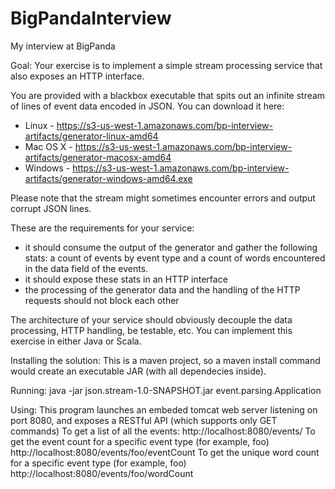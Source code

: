 # BigPandaInterview
My interview at BigPanda

Goal:
Your exercise is to implement a simple stream processing service that also exposes an HTTP interface.

You are provided with a blackbox executable that spits out an infinite stream of lines of event data encoded in JSON. You can download it here:
* Linux - https://s3-us-west-1.amazonaws.com/bp-interview-artifacts/generator-linux-amd64
* Mac OS X - https://s3-us-west-1.amazonaws.com/bp-interview-artifacts/generator-macosx-amd64
* Windows - https://s3-us-west-1.amazonaws.com/bp-interview-artifacts/generator-windows-amd64.exe

Please note that the stream might sometimes encounter errors and output corrupt JSON lines.

These are the requirements for your service:
- it should consume the output of the generator and gather the following stats: a count of events by event type and a count of words encountered in the data field of the events.
- it should expose these stats in an HTTP interface
- the processing of the generator data and the handling of the HTTP requests should not block each other

The architecture of your service should obviously decouple the data processing, HTTP handling, be testable, etc. You can implement this exercise in either Java or Scala.

Installing the solution:
This is a maven project, so a maven install command would create an executable JAR (with all dependecies inside).

Running:
java -jar json.stream-1.0-SNAPSHOT.jar event.parsing.Application

Using:
This program launches an embeded tomcat web server listening on port 8080, and exposes a RESTful API (which supports only GET commands)
To get a list of all the events:
http://localhost:8080/events/
To get the event count for a specific event type (for example, foo)
http://localhost:8080/events/foo/eventCount
To get the unique word count for a specific event type (for example, foo)
http://localhost:8080/events/foo/wordCount
